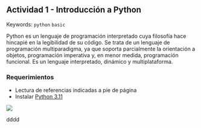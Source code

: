## Actividad 1 - Introducción a Python
Keywords: `python` `basic`

Python es un lenguaje de programación interpretado cuya filosofía hace hincapié en la legibilidad de su código. Se trata de un lenguaje de programación multiparadigma, ya que soporta parcialmente la orientación a objetos, programación imperativa y, en menor medida, programación funcional. Es un lenguaje interpretado, dinámico y multiplataforma.

### Requerimientos

* Lectura de referencias indicadas a pie de página
* Instalar [Python 3.11](https://www.python.org/downloads/release/python-3113/)

![](https://escuelaing.s3.amazonaws.com/production/images/header-estudiantes-en-salon-de-clase_h0MWC8.min-1440x700.jpg?AWSAccessKeyId=AKIAWFY3NGTFD5OU3IGB&Signature=Okj4IhluObSNBrpYOsETv%2B3Ja1s%3D&Expires=1686240298)

dddd